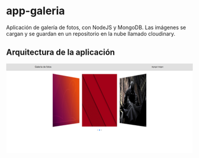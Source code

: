 # app-galeria
Aplicación de galería de fotos, con NodeJS y MongoDB. Las imágenes se cargan y se guardan en un repositorio en la nube llamado cloudinary.
## Arquitectura de la aplicación
![Sin título](docs/galleria.png "Vista previa de la aplicación")